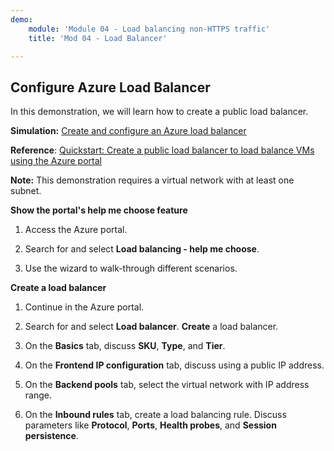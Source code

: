 ```yaml
---
demo:
    module: 'Module 04 - Load balancing non-HTTPS traffic'
    title: 'Mod 04 - Load Balancer'

---
```

## Configure Azure Load Balancer

In this demonstration, we will learn how to create a public load balancer. 

**Simulation:** [Create and configure an Azure load balancer](https://mslabs.cloudguides.com/guides/AZ-700%20Lab%20Simulation%20-%20Create%20and%20configure%20an%20Azure%20load%20balancer)

**Reference**: [Quickstart: Create a public load balancer to load balance VMs using the Azure portal](https://learn.microsoft.com/azure/load-balancer/quickstart-load-balancer-standard-public-portal)

**Note:** This demonstration requires a virtual network with at least one subnet. 

**Show the portal's help me choose feature**

1. Access the Azure portal.

1. Search for and select **Load balancing - help me choose**.

1. Use the wizard to walk-through different scenarios.
   
**Create a load balancer**

1. Continue in the Azure portal.

1. Search for and select **Load balancer**. **Create** a load balancer. 

1. On the **Basics** tab, discuss **SKU**, **Type**, and **Tier**.

1. On the **Frontend IP configuration** tab, discuss using a public IP address.

1. On the **Backend pools** tab, select the virtual network with IP address range.

1. On the **Inbound rules** tab, create a load balancing rule. Discuss parameters like **Protocol**, **Ports**, **Health probes**, and **Session persistence**. 


